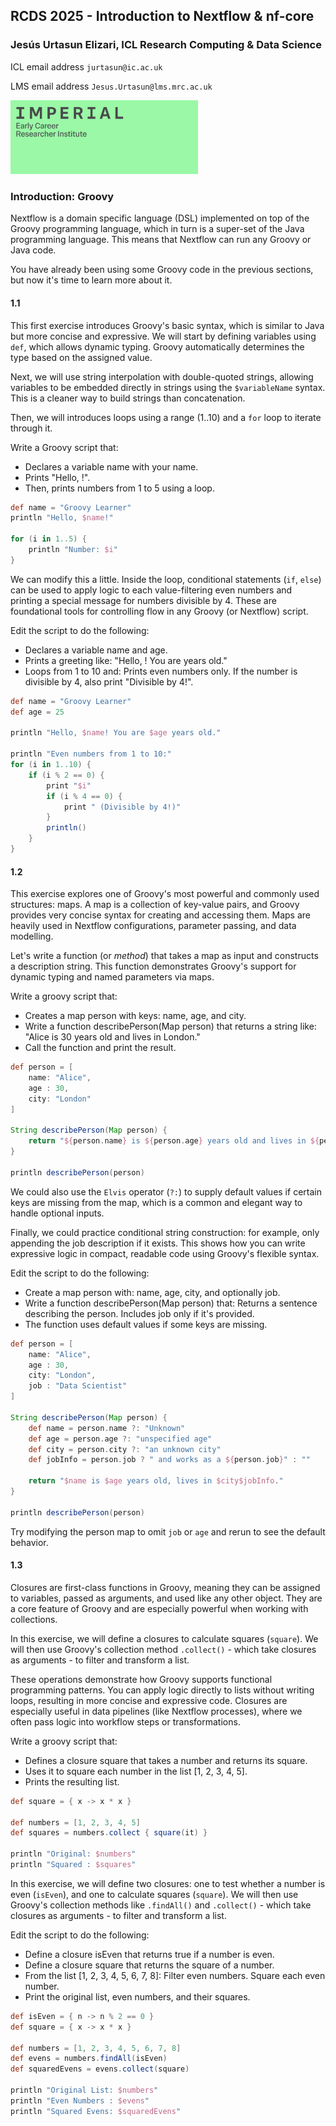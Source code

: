 ## RCDS 2025 - Introduction to Nextflow & nf-core

### Jesús Urtasun Elizari, ICL Research Computing & Data Science

ICL email address `jurtasun@ic.ac.uk`

LMS email address `Jesus.Urtasun@lms.mrc.ac.uk`

<img src="/readme_figures/imperial_ecri.png" width="300">

### Introduction: Groovy

Nextflow is a domain specific language (DSL) implemented on top of the Groovy programming language, which in turn is a super-set of the Java programming language. This means that Nextflow can run any Groovy or Java code.

You have already been using some Groovy code in the previous sections, but now it's time to learn more about it.

#### 1.1 

This first exercise introduces Groovy's basic syntax, which is similar to Java but more concise and expressive. We will start by defining variables using `def`, which allows dynamic typing. Groovy automatically determines the type based on the assigned value.

Next, we will use string interpolation with double-quoted strings, allowing variables to be embedded directly in strings using the `$variableName` syntax. This is a cleaner way to build strings than concatenation.

Then, we will introduces loops using a range (1..10) and a `for` loop to iterate through it.

Write a Groovy script that:
- Declares a variable name with your name.
- Prints "Hello, <name>!".
- Then, prints numbers from 1 to 5 using a loop.

```groovy
def name = "Groovy Learner"
println "Hello, $name!"

for (i in 1..5) {
    println "Number: $i"
}
```

We can modify this a little. Inside the loop, conditional statements (`if`, `else`) can be used to apply logic to each value-filtering even numbers and printing a special message for numbers divisible by 4. These are foundational tools for controlling flow in any Groovy (or Nextflow) script.

Edit the script to do the following:
- Declares a variable name and age.
- Prints a greeting like: "Hello, <name>! You are <age> years old."
- Loops from 1 to 10 and: Prints even numbers only. If the number is divisible by 4, also print "Divisible by 4!".

```groovy
def name = "Groovy Learner"
def age = 25

println "Hello, $name! You are $age years old."

println "Even numbers from 1 to 10:"
for (i in 1..10) {
    if (i % 2 == 0) {
        print "$i"
        if (i % 4 == 0) {
            print " (Divisible by 4!)"
        }
        println()
    }
}
```

#### 1.2

This exercise explores one of Groovy's most powerful and commonly used structures: maps. A map is a collection of key-value pairs, and Groovy provides very concise syntax for creating and accessing them. Maps are heavily used in Nextflow configurations, parameter passing, and data modelling.

Let's write a function (or *method*) that takes a map as input and constructs a description string. This function demonstrates Groovy's support for dynamic typing and named parameters via maps.

Write a groovy script that:
- Creates a map person with keys: name, age, and city.
- Write a function describePerson(Map person) that returns a string like: "Alice is 30 years old and lives in London."
- Call the function and print the result.

```groovy
def person = [
    name: "Alice",
    age : 30,
    city: "London"
]

String describePerson(Map person) {
    return "${person.name} is ${person.age} years old and lives in ${person.city}."
}

println describePerson(person)
```

We could also use the `Elvis` operator (`?:`) to supply default values if certain keys are missing from the map, which is a common and elegant way to handle optional inputs.

Finally, we could practice conditional string construction: for example, only appending the job description if it exists. This shows how you can write expressive logic in compact, readable code using Groovy's flexible syntax.

Edit the script to do the following:
- Create a map person with: name, age, city, and optionally job.
- Write a function describePerson(Map person) that: Returns a sentence describing the person. Includes job only if it's provided.
- The function uses default values if some keys are missing.

```groovy
def person = [
    name: "Alice",
    age : 30,
    city: "London",
    job : "Data Scientist"
]

String describePerson(Map person) {
    def name = person.name ?: "Unknown"
    def age = person.age ?: "unspecified age"
    def city = person.city ?: "an unknown city"
    def jobInfo = person.job ? " and works as a ${person.job}" : ""
    
    return "$name is $age years old, lives in $city$jobInfo."
}

println describePerson(person)
```

Try modifying the person map to omit `job` or `age` and rerun to see the default behavior.

#### 1.3

Closures are first-class functions in Groovy, meaning they can be assigned to variables, passed as arguments, and used like any other object. They are a core feature of Groovy and are especially powerful when working with collections.

In this exercise, we will define a closures to calculate squares (`square`). We will then use Groovy's collection method `.collect()` - which take closures as arguments - to filter and transform a list.

These operations demonstrate how Groovy supports functional programming patterns. You can apply logic directly to lists without writing loops, resulting in more concise and expressive code. Closures are especially useful in data pipelines (like Nextflow processes), where we often pass logic into workflow steps or transformations.

Write a groovy script that:
- Defines a closure square that takes a number and returns its square.
- Uses it to square each number in the list [1, 2, 3, 4, 5].
- Prints the resulting list.

```groovy
def square = { x -> x * x }

def numbers = [1, 2, 3, 4, 5]
def squares = numbers.collect { square(it) }

println "Original: $numbers"
println "Squared : $squares"
```

In this exercise, we will define two closures: one to test whether a number is even (`isEven`), and one to calculate squares (`square`). We will then use Groovy's collection methods like `.findAll()` and `.collect()` - which take closures as arguments - to filter and transform a list.

Edit the script to do the following:
- Define a closure isEven that returns true if a number is even.
- Define a closure square that returns the square of a number.
- From the list [1, 2, 3, 4, 5, 6, 7, 8]: Filter even numbers. Square each even number.
- Print the original list, even numbers, and their squares.

```groovy
def isEven = { n -> n % 2 == 0 }
def square = { x -> x * x }

def numbers = [1, 2, 3, 4, 5, 6, 7, 8]
def evens = numbers.findAll(isEven)
def squaredEvens = evens.collect(square)

println "Original List: $numbers"
println "Even Numbers : $evens"
println "Squared Evens: $squaredEvens"
```
